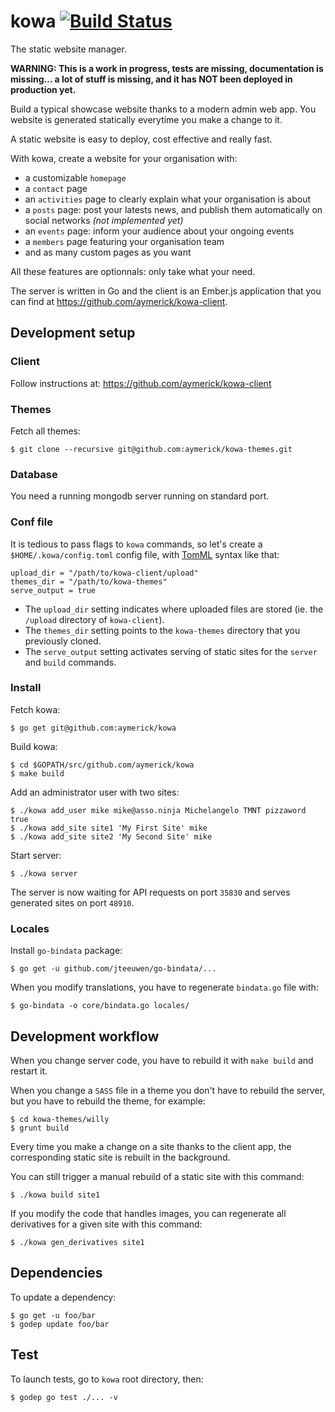 # kowa [![Build Status](https://secure.travis-ci.org/aymerick/kowa.svg?branch=master)](http://travis-ci.org/aymerick/kowa)

The static website manager.

**WARNING: This is a work in progress, tests are missing, documentation is missing... a lot of stuff is missing, and it has NOT been deployed in production yet.**

Build a typical showcase website thanks to a modern admin web app. You website is generated statically everytime you make a change to it.

A static website is easy to deploy, cost effective and really fast.

With kowa, create a website for your organisation with:

  - a customizable `homepage`
  - a `contact` page
  - an `activities` page to clearly explain what your organisation is about
  - a `posts` page: post your latests news, and publish them automatically on social networks *(not implemented yet)*
  - an `events` page: inform your audience about your ongoing events
  - a `members` page featuring your organisation team
  - and as many custom pages as you want

All these features are optionnals: only take what your need.

The server is written in Go and the client is an Ember.js application that you can find at <https://github.com/aymerick/kowa-client>.


## Development setup

### Client

Follow instructions at: <https://github.com/aymerick/kowa-client>


### Themes

Fetch all themes:

    $ git clone --recursive git@github.com:aymerick/kowa-themes.git


### Database

You need a running mongodb server running on standard port.


### Conf file

It is tedious to pass flags to `kowa` commands, so let's create a `$HOME/.kowa/config.toml` config file, with [TomML](https://github.com/toml-lang/toml) syntax like that:

    upload_dir = "/path/to/kowa-client/upload"
    themes_dir = "/path/to/kowa-themes"
    serve_output = true

  - The `upload_dir` setting indicates where uploaded files are stored (ie. the `/upload` directory of `kowa-client`).
  - The `themes_dir` setting points to the `kowa-themes` directory that you previously cloned.
  - The `serve_output` setting activates serving of static sites for the `server` and `build` commands.


### Install

Fetch kowa:

    $ go get git@github.com:aymerick/kowa

Build kowa:

    $ cd $GOPATH/src/github.com/aymerick/kowa
    $ make build

Add an administrator user with two sites:

    $ ./kowa add_user mike mike@asso.ninja Michelangelo TMNT pizzaword true
    $ ./kowa add_site site1 'My First Site' mike
    $ ./kowa add_site site2 'My Second Site' mike

Start server:

    $ ./kowa server

The server is now waiting for API requests on port `35830` and serves generated sites on port `48910`.


### Locales

Install `go-bindata` package:

    $ go get -u github.com/jteeuwen/go-bindata/...

When you modify translations, you have to regenerate `bindata.go` file with:

    $ go-bindata -o core/bindata.go locales/


## Development workflow

When you change server code, you have to rebuild it with `make build` and restart it.

When you change a `SASS` file in a theme you don't have to rebuild the server, but you have to rebuild the theme, for example:

    $ cd kowa-themes/willy
    $ grunt build

Every time you make a change on a site thanks to the client app, the corresponding static site is rebuilt in the background.

You can still trigger a manual rebuild of a static site with this command:

    $ ./kowa build site1

If you modify the code that handles images, you can regenerate all derivatives for a given site with this command:

    $ ./kowa gen_derivatives site1


## Dependencies

To update a dependency:

    $ go get -u foo/bar
    $ godep update foo/bar


## Test

To launch tests, go to `kowa` root directory, then:

    $ godep go test ./... -v
